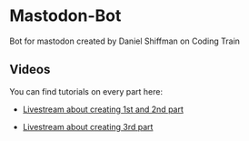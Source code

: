 # Mastodon-Bot
Bot for mastodon created by Daniel Shiffman on Coding Train

## Videos
You can find tutorials on every part here:

- [Livestream about creating 1st and 2nd part](https://www.youtube.com/watch?v=4L4JyWyb3oI)

- [Livestream about creating 3rd part](https://www.youtube.com/watch?v=rkwn-7kZzjY)
